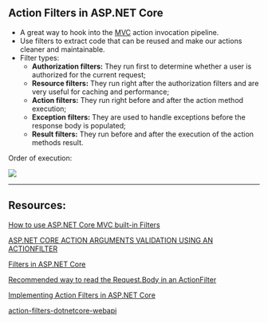 ## Action Filters in ASP.NET Core
- A great way to hook into the [MVC](https://code-maze.com/asp-net-core-mvc-series/) action invocation pipeline.
-  Use filters to extract code that can be reused and make our actions cleaner and maintainable.
- Filter types:
	- **Authorization filters:** They run first to determine whether a user is authorized for the current request;
	- **Resource filters:** They run right after the authorization filters and are very useful for caching and performance;
	- **Action filters:** They run right before and after the action method execution;
	- **Exception filters:** They are used to handle exceptions before the response body is populated;
	- **Result filters:** They run before and after the execution of the action methods result.
 
 Order of execution: 
 
  ![](https://geeksarray.com/images/blog/asp-net-core-mvc-filter-execution-sequence.png)


---
## Resources:

[How to use ASP.NET Core MVC built-in Filters](https://geeksarray.com/blog/how-to-use-asp-net-core-mvc-built-in-filters)

[ASP.NET CORE ACTION ARGUMENTS VALIDATION USING AN ACTIONFILTER](https://damienbod.com/2016/09/09/asp-net-core-action-arguments-validation-using-an-actionfilter/)

[Filters in ASP.NET Core](https://docs.microsoft.com/en-us/aspnet/core/mvc/controllers/filters?view=aspnetcore-6.0)

[Recommended way to read the Request.Body in an ActionFilter](https://github.com/aspnet/Mvc/issues/5260)

[Implementing Action Filters in ASP.NET Core](https://code-maze.com/action-filters-aspnetcore/)

[action-filters-dotnetcore-webapi](https://github.com/CodeMazeBlog/action-filters-dotnetcore-webapi)
